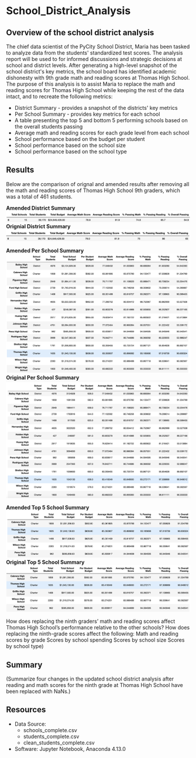 # School_District_Analysis
## Overview of the school district analysis
The chief data scientist of the PyCity School District, Maria has been tasked to analyze data from the students' standardized test scores. The analysis report will be used to for informed discussions and strategic decisions at school and district levels. After generating a high-level snapshot of the school district's key metrics, the school board has identified academic dishonesty with 9th grade math and reading scores at Thomas High School. The purpose of this analysis is to assist Maria to replace the math and reading scores for Thomas High School while keeping the rest of the data intact, and to recreate the following metrics:
* District Summary - provides a snapshot of the districts' key metrics
* Per School Summary - provides key metrics for each school
* A table presenting the top 5 and bottom 5 performing schools based on the overall students passing
* Average math and reading scores for each grade level from each school
* School performance based on the budget per student
* School performance based on the school size
* School performance based on the school type

## Results
Below are the comparison of orignal and amended results after removing all the math and reading scores of Thomas High School 9th graders, which was a total of 461 students. 

**Amended District Summary**
![Amended district summary](https://github.com/lilyhanhub/School_District_Analysis/blob/main/Screenshots%20/district_summary_amended.png)
**Orignial District Summary**
![Original district summary](https://github.com/lilyhanhub/School_District_Analysis/blob/main/Screenshots%20/district_summary_original.png)

**Amended Per School Summary**
![Amended School Summary](https://github.com/lilyhanhub/School_District_Analysis/blob/main/Screenshots%20/school_summary_amended.png)
**Original Per School Summary**
![Original School Summary](https://github.com/lilyhanhub/School_District_Analysis/blob/main/Screenshots%20/school_summary_original.png)

**Amended Top 5 School Summary**
![Amended Top 5 School Summary](https://github.com/lilyhanhub/School_District_Analysis/blob/main/Screenshots%20/top5schools_amended.png)
**Original Top 5 School Summary**
![Original Top 5 School Summary](https://github.com/lilyhanhub/School_District_Analysis/blob/main/Screenshots%20/top5schools_original.png)

How does replacing the ninth graders’ math and reading scores affect Thomas High School’s performance relative to the other schools?
How does replacing the ninth-grade scores affect the following:
Math and reading scores by grade
Scores by school spending
Scores by school size
Scores by school type)


## Summary
(Summarize four changes in the updated school district analysis after reading and math scores for the ninth grade at Thomas High School have been replaced with NaNs.)


## Resources
* Data Source: 
  * schools_complete.csv
  * students_complete.csv
  * clean_students_complete.csv
* Software: Jupyter Notebook, Anaconda 4.13.0

